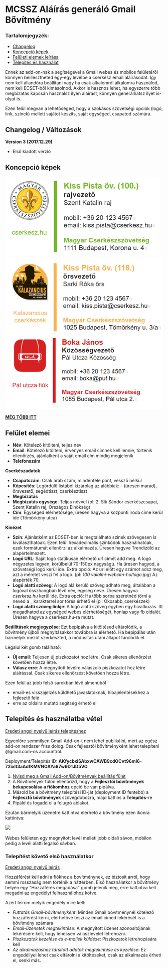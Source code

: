 # MCSSZ Aláírás generáló Gmail Bővítmény

### Tartalomjegyzék:
- [Changelog](https://github.com/daunera/Scout-Signature/blob/master/README.md#changelog--v%C3%A1ltoz%C3%A1sok)
- [Koncepció képek](https://github.com/daunera/Scout-Signature/blob/master/README.md#koncepci%C3%B3-k%C3%A9pek)
- [Felületi elemek leírása](https://github.com/daunera/Scout-Signature/blob/master/README.md#fel%C3%BClet-elemei)
- [Telepítés és használat](https://github.com/daunera/Scout-Signature/blob/master/README.md#telep%C3%ADt%C3%A9s-%C3%A9s-haszn%C3%A1latba-v%C3%A9tel)

Ennek az add-on-nak a segítségével a Gmail webes és mobilos felületéről könnyen beillesztheted egy-egy levélbe a cserkész email aláírásodat. Így nem kell állandóra beállítani vagy ha csak alkalomról alkalomra használod, nem kell ECSET-ből kimásolnod. Akkor is hasznos lehet, ha egyszerre több megbizatás kapcsán használsz ilyen aláírást, könnyen generálhatsz ilyet is-olyat is.

Ezen felül megvan a lehetőséged, hogy a szokásos szövetségi opciók (logó, link, színek) mellett sajátot készíts, saját egységed, csapatod számára.

## Changelog / Változások

__Version 3 (2017.12.29)__
- Első kiadott verzió

## Koncepció képek

![](https://github.com/daunera/Scout-Signature/blob/master/concept_art/sign01.PNG)
![](https://github.com/daunera/Scout-Signature/blob/master/concept_art/sign06.PNG)
![](https://github.com/daunera/Scout-Signature/blob/master/concept_art/sign10.PNG)

__[MÉG TÖBB ITT](https://photos.app.goo.gl/nKFlu7gx5Hiv5Vc23)__

## Felület elemei

- __Név__: Kötelező kitölteni, teljes név
- __Email__: Kötelező kitölteni, érvényes email címnek kell lennie, történik ellenőrzés, ajánlatként a saját email cím mindig megjelenik
- __Telefonszám__


__Cserkészadatok__
- __Csapatszám__: Csak arab szám, mindenféle pont, vessző nélkül
- __Képesítés__: Legördülő listából kizárólag az alábbiak: - (üresen marad), őrsvezető, segédtiszt, cserkésztiszt
- __Megbizatás__
- __Megbizatás egysége__: Teljes névvel (pl: 2. Sík Sándor cserkészcsapat, Szent Katalin raj, Országos Elnökség)
- __Cím__: Egységed elérhetősége, üresen hagyva a központi iroda címe kerül ide (Tömörkény utca)


__Kinézet__
- __Szín__: Ajánlatként az ECSET-ben is megtalálható színek szövegesen is kiválaszthatóak. Ezen felül hexadecimális színkódok használhatóak, ezek formátumát ellenőrzi az alkalmazás. Üresen hagyva Trendizöld az alapértelmezett.
- __Logó URL__: Saját logó statikusan elérhető url címét add meg. A logó négyzetes legyen, körülbelül 70-150px nagyságú. Ha üresen hagyod, a szövetségi logó kerül ide. Extra opció: Az url előtt egy számot adsz meg, azt a méretet veszi fel a logó. (pl: _100 valalmi-webcim-hu/logo.jpg_) Az alapérték 70.
- __Logó alatti szöveg__: A logó alá kerülő szöveg adható meg, általában a logóval összhangban lévő név, egység neve. Üresen hagyva _cserkesz.hu_ kerül ide. Extra opció: Ha több sorba szeretnéd törni a neved a _ karakterrel sor törés érhető el (pl: Okosabb_cserkészek)
- __Logó alatti szöveg linkje__: A logó alatti szöveg egyben egy hivatkozás. Itt megadhatod az egységed webes elérhetőségét, honlap vagy fb oldalét. Üresen hagyva a cserkesz.hu-ra mutat.

__Beállítások megjegyzése__: Ezt bepipálva a kitöltésed eltárolódik, a bővítmény újboli megnyitásakkor továbbra is elérhető. Ha bepipálás után bármelyik mezőt szerkeszted, a módosítás utáni állapot tárolódik el.

Legalul két gomb található:
- __Új email__: Teljesen új piszkozatot hoz létre. Csak sikeres ellenőrzést követően hozza létre.
- __Válasz erre__: A megnyitott levélre válaszoló piszkozatot hoz létre aláírással. Csak sikeres ellenőrzést követően hozza létre.

Ezen felül az jobb felső sarokban lévő almenüből
- email-es visszajelzés küldhető javaslatoknak, hibajelentésekhez a fejlesztő felé
- erre az oldalra mutató segítség érhető el

## Telepítés és használatba vétel
[Eredeti angol nyelvű leírás telepítéshez](https://developers.google.com/gmail/add-ons/how-tos/install-unpublished)

Egyenlőre semmilyen Gmail Add-on-t nem lehet publikálni, mert az egész add-on rendszer friss dolog. Csak fejlesztői bővítményként lehet telepíteni @gmail.com-os accountról.


Deployment/Telepítés ID: __AKfycbxiSAbxwCAWB9cdOCvt96ml6-72ixIt3aAdfKMVNOAYa67w9D1JD5VO__


1. [Nyisd meg a Gmail Add-on/Bővítmények beállítás fülét](https://mail.google.com/mail/#settings/addons)
2. A Bővítmények fülön ellenőrizd, hogy a __Fejlesztői bővítmények bekapcsolása a fiókomhoz__ opció be van pipálva.
3. Másold be a bővítmény telepítési ID-ját (deployment ID fentebb) a __Fejlesztő bővítmények__ szövegdobozra, majd kattins a __Telepítés__-re
4. Pipáld és fogadd el a felugró ablakot.

Ezután bármelyik üzenetre kattintva elérhető a bővítmény ezen ikonra kattintva: 

![](https://www.gstatic.com/images/icons/material/system/2x/gesture_black_24dp.png)

Webes felületen egy megnyitott levél melleti jobb oldali sávon, mobilon pedig a levél alatti legalsó sávban.

### Telepítést követő első használatkor
[Eredeti angol nyelvű leírás](https://developers.google.com/gmail/add-ons/how-tos/authorizing)

Hozzáférést kell adni a fiókhoz a bovítménynek, ez biztosít arról, hogy semmi rosszaság nem történik a háttérben. Első használatkor a bővítmény helyén egy "Hozzáférés megadása" gomb jelenik meg, erre kattintva kell megadni az engedélyt felhasználóhoz kötve.

Azért leírom melyik engedély mire kell:
- _Futtatás Gmail-bővítményként_: Minden Gmail bövítménynél kötelező hozzáférést kérni, elérhetővé teszi az email címed lekérését is a bővítmény számára
- _Email-üzenetek megtekintése_: A megnyitott üzenet azonosítójának lekérésére kell, hogy lehessen válaszlevelet létrehozni.
- _Piszkozatok kezelése és e-mailek küldése_: Piszkozatok létrehozására kell
- _Az alkalmazáshoz társított adatok megtekintése és kezelése_: Ez engedéllyel lehet csak eltárolni a kitöltéseket, csak az alkalmazás érheti el, senki más.
